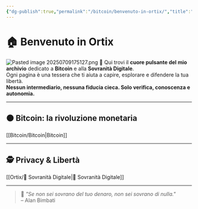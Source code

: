 ```yaml
---
{"dg-publish":true,"permalink":"/bitcoin/benvenuto-in-ortix/","title":"🏠 Home – Bitcoin & Sovranità Digitale","tags":["Indice","Home","Bitcoin","Sovranità","Educazione","Obsidian","gardenEntry"]}
---
```


# 🏠 Benvenuto in Ortix

![Pasted image 20250709175127.png](/img/user/Pasted%20image%2020250709175127.png)
🧭 Qui trovi il **cuore pulsante del mio archivio** dedicato a **Bitcoin** e alla **Sovranità Digitale**.  
Ogni pagina è una tessera che ti aiuta a capire, esplorare e difendere la tua libertà.  
**Nessun intermediario, nessuna fiducia cieca. Solo verifica, conoscenza e autonomia.**

---

## 🟠 **Bitcoin: la rivoluzione monetaria**

 [[Bitcoin/Bitcoin\|Bitcoin]]  
 
---

## 🕵️ **Privacy & Libertà**

[[Ortix/🧭 Sovranità Digitale\|🧭 Sovranità Digitale]]

---

> 🧡 _"Se non sei sovrano del tuo denaro, non sei sovrano di nulla."_  
> – Alan Bimbati